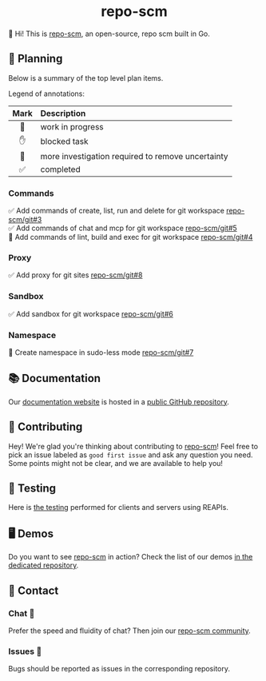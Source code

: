 <h1 align="center">repo-scm</h1>



👋 Hi! This is [repo-scm](https://github.com/repo-scm), an open-source, repo scm built in Go.



## 🚀 Planning

Below is a summary of the top level plan items.

Legend of annotations:

| Mark | Description                                       |
|:----:|:--------------------------------------------------|
|  🏃  | work in progress                                  |
|  ✋  | blocked task                                      |
|  🔵  | more investigation required to remove uncertainty |
|  ✅  | completed                                         |

### Commands

✅ Add commands of create, list, run and delete for git workspace [repo-scm/git#3](https://github.com/repo-scm/git/issues/3)  
✅ Add commands of chat and mcp for git workspace [repo-scm/git#5](https://github.com/repo-scm/git/issues/5)  
🏃 Add commands of lint, build and exec for git workspace [repo-scm/git#4](https://github.com/repo-scm/git/issues/4)

### Proxy

✅ Add proxy for git sites [repo-scm/git#8](https://github.com/repo-scm/git/issues/8)

### Sandbox

✅ Add sandbox for git workspace [repo-scm/git#6](https://github.com/repo-scm/git/issues/6)

### Namespace

🔵 Create namespace in sudo-less mode [repo-scm/git#7](https://github.com/repo-scm/git/issues/7)



## 📚 Documentation 

Our [documentation website](https://repo-scm.github.io) is hosted in a [public GitHub repository](https://github.com/repo-scm/repo-scm.github.io).



## 🤝 Contributing 

Hey! We're glad you're thinking about contributing to [repo-scm](https://github.com/repo-scm)! Feel free to pick an issue labeled as `good first issue` and  ask any question you need. Some points might not be clear, and we are available to help you!



## 🧪 Testing

Here is [the testing](https://github.com/repo-scm/testing) performed for clients and servers using REAPIs.



## 🖥 Demos 

Do you want to see [repo-scm](https://github.com/repo-scm) in action? Check the list of our demos [in the dedicated repository](https://github.com/repo-scm/demo). 




## 💌 Contact

### Chat 💬

Prefer the speed and fluidity of chat? Then join our [repo-scm community](https://gitter.im/craftslab/repo-scm).

### Issues 🔩

Bugs should be reported as issues in the corresponding repository.
